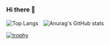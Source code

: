 ### Hi there 👋

![Top Langs](https://github-readme-stats.vercel.app/api/top-langs/?username=anuraghazra&layout=compact)　![Anurag's GitHub stats](https://github-readme-stats.vercel.app/api?username=anuraghazra&show_icons=true&theme=transparent)

[![trophy](https://github-profile-trophy.vercel.app/?username=ryo-ma&row=1)](https://github.com/ryo-ma/github-profile-trophy)
